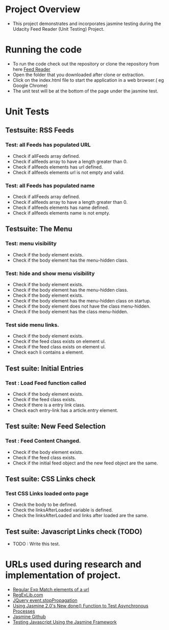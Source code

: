 # Project Overview

* This project demonstrates and incorporates jasmine testing during the Udacity Feed Reader (Unit Testing) Project.

# Running the code

* To run the code check out the repository or clone the repository from here [Feed Reader](https://github.com/peterjohnmanuel/Feedreader)
* Open the folder that you downloaded after clone or extraction.
* Click on the index.html file to start the application in a web browser.( eg Google Chrome)
* The unit test will be at the bottom of the page under the jasmine test.

# Unit Tests

## Testsuite: RSS Feeds

### Test: all Feeds has populated URL

* Check if allFeeds array defined.
* Check if allfeeds array to have a length greater than 0.             
* Check if allfeeds elements has url defined. 
* Check if allfeeds elements url is not empty and valid. 


### Test: all Feeds has populated name

* Check if allFeeds array defined.
* Check if allfeeds array to have a length greater than 0.   
* Check if allfeeds elements has name defined. 
* Check if allfeeds elements name is not empty. 


## Testsuite: The Menu

### Test: menu visibility

* Check if the body element exists.
* Check if the body element has the menu-hidden class.

### Test: hide and show menu visibility

* Check if the body element exists.
* Check if the body element has the menu-hidden class.
* Check if the body element exists.
* Check if the body element has the menu-hidden class on startup.
* Check if the body element does not have the class menu-hidden.
* Check if the body element has the class menu-hidden.

### Test side menu links.

* Check if the body element exists.
* Check if the feed class exists on element ul.
* Check if the feed class exists on element ul.
* Check each li contains a element.

## Test suite: Initial Entries

### Test : Load Feed function called 

* Check if the body element exists.
* Check if the feed class exists.
* Check if there is a entry link class.
* Check each entry-link has a article.entry element.

## Test suite: New Feed Selection

### Test : Feed Content Changed.

* Check if the body element exists.
* Check if the feed class exists.
* Check if the initial feed object and the new feed object are the same.


## Test suite: CSS Links check

### Test CSS Links loaded onto page

* Check the body to be defined. 
* Check the linksAfterLoaded variable is defined. 
* Check the linksAfterLoaded and links after loaded are the same.


## Test suite: Javascript Links check (TODO)

* TODO : Write this test.


# URLs used during research and implementation of project.

* [Regular Exp Match elements of a url](http://www.regextester.com/20)
* [RegExLib.com](http://regexlib.com/Search.aspx?k=url&AspxAutoDetectCookieSupport=1)
* [JQuery event.stopPropagation](https://api.jquery.com/event.stoppropagation/)
* [Using Jasmine 2.0's New done() Function to Test Asynchronous Processes](http://www.htmlgoodies.com/beyond/javascript/stips/using-jasmine-2.0s-new-done-function-to-test-asynchronous-processes.html)
* [Jasmine Github](http://jasmine.github.io/)
* [Testing Javascript Using the Jasmine Framework](http://www.htmlgoodies.com/beyond/javascript/testing-javascript-using-the-jasmine-framework.html)
